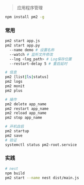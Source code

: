 <!-- 
title: pm2
sort: 
--> 

> 应用程序管理

```bash
npm install pm2 -g
```

### 常用

```bash
pm2 start app.js
pm2 start app.py 
  --name demo # 设置名称
  --watch # 监听文件修改
  --log <log_path> # Log保存位置
  --restart-delay 5 # 重启延时

# 信息
pm2 [list|ls|status]
pm2 logs
pm2 monit
pm2 plus

# 操作
pm2 delete app_name
pm2 restart app_name
pm2 reload app_name
pm2 stop app_name

# 开机自启
pm2 startup
pm2 save
# 验证
systemctl status pm2-root.service
```

### 实践

```bash
# nest
npm build
pm2 start --name nest dist/main.js
```

